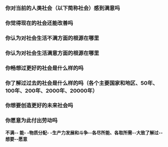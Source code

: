 ### 你对当前的人类社会（以下简称社会）感到满意吗

### 你觉得现在的社会还能改善吗

### 你认为对社会生活不满方面的根源在哪里

### 你认为对社会生活满意方面的根源在哪里

### 你畅想过更好的社会是什么样的吗

### 你了解过过去的社会是什么样的吗（各个主要国家和地区、50年、100年、200年、2000年、20000年）

### 你想要创造更好的未来社会吗

### 你愿意为此付出劳动吗


**不满-- 能- -物质分配- -生产力发展和斗争--各尽所能、各取所需--大致了解过--想要--愿意**
